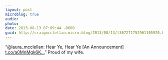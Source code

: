```yaml
---
layout: post
microblog: true
audio: 
photo: 
date: 2013-08-13 07:09:44 -0600
guid: http://craigmcclellan.micro.blog/2013/08/13/t367271752961105920.html
---
```

“@laura_mcclellan: Hear Ye, Hear Ye [An Announcement] [t.co/a0MnMgk6K...](http://t.co/a0MnMgk6Ks)” Proud of my wife.
